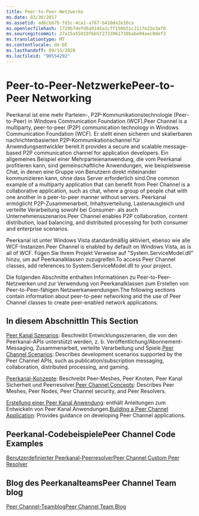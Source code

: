 ```yaml
---
title: Peer-to-Peer-Netzwerke
ms.date: 03/30/2017
ms.assetid: ad6cb67b-fd1c-4ca1-a767-b410da2e16ca
ms.openlocfilehash: 1729b7defd6a9145a1cff150b51c2117e22e3af0
ms.sourcegitcommit: 27a15a55019f6b5f2733961738babe94aec0def3
ms.translationtype: MT
ms.contentlocale: de-DE
ms.lasthandoff: 09/15/2020
ms.locfileid: "90554292"
---
```

# <a name="peer-to-peer-networking"></a><span data-ttu-id="66fd8-102">Peer-to-Peer-Netzwerke</span><span class="sxs-lookup"><span data-stu-id="66fd8-102">Peer-to-Peer Networking</span></span>
<span data-ttu-id="66fd8-103">Peerkanal ist eine mehr Parteien-, P2P-Kommunikationstechnologie (Peer-to-Peer) in Windows Communication Foundation (WCF).</span><span class="sxs-lookup"><span data-stu-id="66fd8-103">Peer Channel is a multiparty, peer-to-peer (P2P) communication technology in Windows Communication Foundation (WCF).</span></span> <span data-ttu-id="66fd8-104">Er stellt einen sicheren und skalierbaren nachrichtenbasierten P2P-Kommunikationschannel für Anwendungsentwickler bereit.</span><span class="sxs-lookup"><span data-stu-id="66fd8-104">It provides a secure and scalable message-based P2P communication channel for application developers.</span></span> <span data-ttu-id="66fd8-105">Ein allgemeines Beispiel einer Mehrparteienanwendung, die vom Peerkanal profitieren kann, sind gemeinschaftliche Anwendungen, wie beispielsweise Chat, in denen eine Gruppe von Benutzern direkt miteinander kommunizieren kann, ohne dass Server erforderlich sind.</span><span class="sxs-lookup"><span data-stu-id="66fd8-105">One common example of a multiparty application that can benefit from Peer Channel is a collaborative application, such as chat, where a group of people chat with one another in a peer-to-peer manner without servers.</span></span> <span data-ttu-id="66fd8-106">Peerkanal ermöglicht P2P-Zusammenarbeit, Inhaltsverteilung, Lastenausgleich und verteilte Verarbeitung sowohl bei Consumer- als auch Unternehmensszenarios.</span><span class="sxs-lookup"><span data-stu-id="66fd8-106">Peer Channel enables P2P collaboration, content distribution, load balancing, and distributed processing for both consumer and enterprise scenarios.</span></span>  
  
 <span data-ttu-id="66fd8-107">Peerkanal ist unter Windows Vista standardmäßig aktiviert, ebenso wie alle WCF-Instanzen.</span><span class="sxs-lookup"><span data-stu-id="66fd8-107">Peer Channel is enabled by default on Windows Vista, as is all of WCF.</span></span> <span data-ttu-id="66fd8-108">Fügen Sie Ihrem Projekt Verweise auf "System.ServiceModel.dll" hinzu, um auf Peerkanalklassen zuzugreifen.</span><span class="sxs-lookup"><span data-stu-id="66fd8-108">To access Peer Channel classes, add references to System.ServiceModel.dll to your project.</span></span>  
  
 <span data-ttu-id="66fd8-109">Die folgenden Abschnitte enthalten Informationen zu Peer-to-Peer-Netzwerken und zur Verwendung von Peerkanalklassen zum Erstellen von Peer-to-Peer-fähigen Netzwerkanwendungen.</span><span class="sxs-lookup"><span data-stu-id="66fd8-109">The following sections contain information about peer-to-peer networking and the use of Peer Channel classes to create peer-enabled network applications.</span></span>  
  
## <a name="in-this-section"></a><span data-ttu-id="66fd8-110">In diesem Abschnitt</span><span class="sxs-lookup"><span data-stu-id="66fd8-110">In This Section</span></span>  
 <span data-ttu-id="66fd8-111">[Peer Kanal Szenarios](peer-channel-scenarios.md): Beschreibt Entwicklungsszenarien, die von den Peerkanal-APIs unterstützt werden, z. b. Veröffentlichung/Abonnement-Messaging, Zusammenarbeit, verteilte Verarbeitung und Spiele.</span><span class="sxs-lookup"><span data-stu-id="66fd8-111">[Peer Channel Scenarios](peer-channel-scenarios.md):  Describes development scenarios supported by the Peer Channel APIs, such as publication/subscription messaging, collaboration, distributed processing, and gaming.</span></span>  
  
 <span data-ttu-id="66fd8-112">[Peerkanal-Konzepte](peer-channel-concepts.md): Beschreibt Peer-Meshes, Peer Knoten, Peer Kanal Sicherheit und Peerresolver.</span><span class="sxs-lookup"><span data-stu-id="66fd8-112">[Peer Channel Concepts](peer-channel-concepts.md):  Describes Peer Meshes, Peer Nodes, Peer Channel security, and Peer Resolvers.</span></span>  
  
 <span data-ttu-id="66fd8-113">[Erstellung einer Peer Kanal Anwendung](building-a-peer-channel-application.md): enthält Anleitungen zum Entwickeln von Peer Kanal Anwendungen.</span><span class="sxs-lookup"><span data-stu-id="66fd8-113">[Building a Peer Channel Application](building-a-peer-channel-application.md):  Provides guidance on developing Peer Channel applications.</span></span>  
  
## <a name="peer-channel-code-examples"></a><span data-ttu-id="66fd8-114">Peerkanal-Codebeispiele</span><span class="sxs-lookup"><span data-stu-id="66fd8-114">Peer Channel Code Examples</span></span>  
 <span data-ttu-id="66fd8-115">[Benutzerdefinierter Peerkanal-Peerresolver](/previous-versions/dotnet/netframework-3.5/ms751466(v=vs.90))</span><span class="sxs-lookup"><span data-stu-id="66fd8-115">[Peer Channel Custom Peer Resolver](/previous-versions/dotnet/netframework-3.5/ms751466(v=vs.90))</span></span>  
  
## <a name="peer-channel-team-blog"></a><span data-ttu-id="66fd8-116">Blog des Peerkanalteams</span><span class="sxs-lookup"><span data-stu-id="66fd8-116">Peer Channel Team blog</span></span>  
 [<span data-ttu-id="66fd8-117">Peer Channel-Teamblog</span><span class="sxs-lookup"><span data-stu-id="66fd8-117">Peer Channel Team Blog</span></span>](/archive/blogs/peerchan/)

